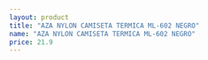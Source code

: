 ```yaml
---
layout: product
title: "AZA NYLON CAMISETA TERMICA ML-602 NEGRO"
name: "AZA NYLON CAMISETA TERMICA ML-602 NEGRO"
price: 21.9
---
```

